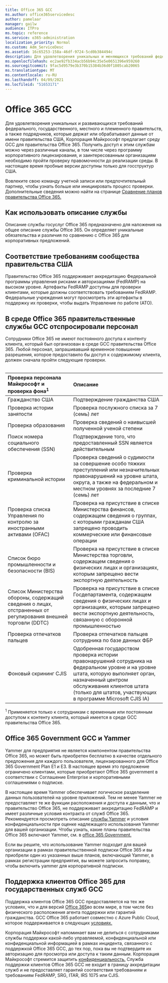 ```yaml
---
title: Office 365 GCC
ms.author: office365servicedesc
author: pamelaar
manager: gailw
audience: ITPro
ms.topic: reference
ms.service: o365-administration
localization_priority: Normal
ms.custom: Adm_ServiceDesc
ms.assetid: 16c65253-158a-46df-9724-5cd0b384494c
description: Для удовлетворения уникальных и меняющихся требований федерального, государственного, местного и племенного правительств, а также подрядчиков, которые удерживают или обрабатывают данные от имени правительства США, Корпорация Майкрософт предлагает службы Office 365 для государственного сообщества США (GCC). Получить доступ к этим службам можно через различные каналы, в том числе через программу корпоративного лицензирования, и заинтересованным организациям необходимо пройти проверку правомочности до реализации среды. В настоящее время пробные версии доступны только для госструктур США.
ms.openlocfilehash: ec2ae92fb334acb56b94c35e5e0651396e959260
ms.sourcegitcommit: 9fac5d9579e3b370b15384b36d0f1805cab20065
ms.translationtype: MT
ms.contentlocale: ru-RU
ms.lasthandoff: 04/09/2021
ms.locfileid: "51653171"
---
```

# <a name="office-365-gcc"></a>Office 365 GCC

Для удовлетворения уникальных и развивающихся требований федерального, государственного, местного и племенного правительств, а также подрядчиков, которые держат или обрабатывают данные от имени правительства США, Корпорация Майкрософт предлагает среду GCC для правительства Office 365. Получить доступ к этим службам можно через различные каналы, в том числе через программу корпоративного лицензирования, и заинтересованным организациям необходимо пройти проверку правомочности до реализации среды. В настоящее время пробные версии доступны только для госструктур США.
  
Вовлеките свою команду учетной записи или предпочтительный партнер, чтобы узнать больше или инициировать процесс проверки. Дополнительные сведения можно найти на странице [Сравнение планов правительства Office 365.](https://products.office.com/government/compare-office-365-government-plans)
  
## <a name="how-to-use-this-service-description"></a>Как использовать описание службы

Описание службы госуслуг Office 365 предназначено для наложения на общее описание службы Office 365. Он определяет уникальные обязательства и различия по сравнению с Office 365 для корпоративных предложений.
  
## <a name="us-government-community-compliance"></a>Соответствие требованиям сообщества правительства США

Правительство Office 365 поддерживает аккредитацию Федеральной программы управления рисками и авторизациями (FedRAMP) на высоком уровне. Артефакты FedRAMP доступны для проверки клиентами, которые должны соответствовать требованиям FedRAMP. Федеральные учреждения могут просмотреть эти артефакты в поддержку их проверки, чтобы выдать Управление по работе (АТО).
  
## <a name="office-365-government-gcc-environment-screened-personnel"></a>В среде Office 365 правительственные службы GCC отспросировали персонал

Сотрудники Office 365 не имеют постоянного доступа к контенту клиента, который был организован в среде GCC правительства Office 365. Любой персонал, запрашивавший временное повышение разрешения, которое предоставило бы доступ к содержимому клиента, должен сначала пройти следующие проверки.<br><br> 
  
| Проверка персонала Майкрософт и проверка фона<sup>1</sup> | Описание |
|:-----|:-----|
|Гражданство США  <br/> |Подтверждение гражданства США  <br/> |
|Проверка истории занятости  <br/> |Проверка послужного списка за 7 (семь) лет  <br/> |
|Проверка образования  <br/> |Проверка сведений о наивысшей полученной ученой степени  <br/> |
|Поиск номера социального обеспечения (SSN)  <br/> |Подтверждение того, что предоставленный SSN является действительным  <br/> |
|Проверка криминальной истории  <br/> |Проверка сведений о судимости за совершение особо тяжких преступлений или незначительных правонарушений на уровне штата, округа, а также на федеральном и местном уровнях за последние 7 (семь) лет  <br/> |
|Проверка списка Управления по контролю за иностранными активами (OFAC)  <br/> |Проверка на присутствие в списке Министерства финансов, содержащем сведения о группах, с которыми гражданам США запрещено проводить коммерческие или финансовые операции  <br/> |
|Список бюро промышленности и безопасности (BIS)  <br/> |Проверка на присутствие в списке Министерства торговли, содержащем сведения о физических лицах и организациях, которым запрещено вести экспортную деятельность  <br/> |
|Список Министерства обороны, содержащий сведения о лицах, отстраненных от регулирования внешней торговли (DDTC)  <br/> |Проверка на присутствие в списке Госдепартамента, содержащем сведения о физических лицах и организациях, которым запрещено вести экспортную деятельность, связанную с оборонной промышленностью  <br/> |
|Проверка отпечатков пальцев  <br/> |Проверка отпечатков пальцев сотрудника по базе данных ФБР  <br/> |
|Фоновый скрининг CJIS  <br/> |Одобренная государством проверка истории правонарушений сотрудника на федеральном уровне и на уровне штата, которую выполняет орган, назначенный центром обслуживания клиентов штата (только для штатов, участвующих в программе Microsoft CJIS IA)  <br/> |

<sup>1</sup> Применяется только к сотрудникам с временным или постоянным доступом к контенту клиента, который имеется в среде GCC правительства Office 365.
  
## <a name="office-365-government-gcc-and-yammer"></a>Office 365 Government GCC и Yammer

Yammer для предприятия не является компонентом правительства Office 365, но может быть приобретен бесплатно в качестве отдельного предложения для каждого пользователя, лицензированного для Office 365 Government Plan E1 и E3. В настоящее время это предложение ограничено клиентами, которые приобретают Office 365 government в соответствии с Соглашение Enterprise и корпоративными соглашениями о подписке.
  
В настоящее время Yammer обеспечивает логическое разделение данных пользователей на уровне приложений. Тем не менее Yammer не предоставляет те же функции расположения и доступа к данным, что и правительство Office 365, не поддерживает аккредитацию FedRAMP и имеет различные условия контракта от служб Office 365. Рекомендуется просмотреть описание [службы Yammer](../../yammer-service-description/yammer-service-description.md) и условия конфиденциальности при оценке надлежащего использования Yammer для вашей организации. Чтобы узнать, какие планы правительства Office 365 включают Yammer, см. в [office 365 Government.](office-365-us-government.md)
  
Если вы решите, что использование Yammer подходит для вашей организации в рамках правительственной подписки Office 365 и вы приобрели один из указанных выше планов, включающий Yammer, в рамках регистрации предприятия, вы можете запросить поправку, чтобы включить yammer для корпоративной подписки.
  
## <a name="office-365-government-gcc-customer-support"></a>Поддержка клиентов Office 365 для государственных служб GCC

Поддержка клиентов Office 365 GCC предоставляется на тех же условиях, что и для версий [Office 365](../support.md)во всем мире, в том числе без физического расположения агента поддержки или гарантий гражданства. GCC Office 365 работает совместно с Azure Public Cloud, которое поддерживается в следующих [условиях.](https://azure.microsoft.com/support/plans/)

Корпорация Майкрософт напоминает вам не делиться с сотрудниками службы поддержки какой-либо управляемой, конфиденциальной или конфиденциальной информацией в рамках инцидента, связанного с поддержкой Office 365 GCC, до тех пор, пока вы не подтвердите их авторизацию для просмотра или доступа к таким данным. Корпорация Майкрософт стремится защитить [конфиденциальность.](https://privacy.microsoft.com/privacystatement) Служба поддержки клиентов Office 365 GCC не входит в границу аккредитации служб и не предоставляет гарантий соответствия требованиям и требованиям FedRAMP, SRG, ITAR, IRS 1075 или CJIS.